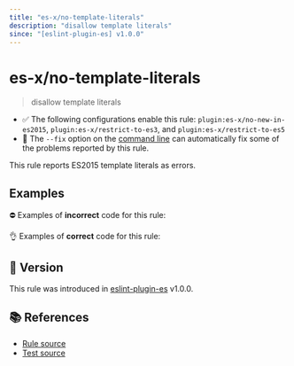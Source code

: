 ```yaml
---
title: "es-x/no-template-literals"
description: "disallow template literals"
since: "[eslint-plugin-es] v1.0.0"
---
```


# es-x/no-template-literals
> disallow template literals

- ✅ The following configurations enable this rule: `plugin:es-x/no-new-in-es2015`, `plugin:es-x/restrict-to-es3`, and `plugin:es-x/restrict-to-es5`
- 🔧 The `--fix` option on the [command line](https://eslint.org/docs/user-guide/command-line-interface#fixing-problems) can automatically fix some of the problems reported by this rule.

This rule reports ES2015 template literals as errors.

## Examples

⛔ Examples of **incorrect** code for this rule:

<eslint-playground type="bad" code="/*eslint es-x/no-template-literals: error */
const a1 = `foo`
const a2 = `foo${bar}baz`
const a3 = tag`foo`
" />

👌 Examples of **correct** code for this rule:

<eslint-playground type="good" code="/*eslint es-x/no-template-literals: error */
const a1 = &quot;foo&quot;
const a2 = &quot;foo&quot;+bar+&quot;baz&quot;
" />

## 🚀 Version

This rule was introduced in [eslint-plugin-es] v1.0.0.

[eslint-plugin-es]: https://github.com/mysticatea/eslint-plugin-es

## 📚 References

- [Rule source](https://github.com/ota-meshi/eslint-plugin-es-x/blob/master/lib/rules/no-template-literals.js)
- [Test source](https://github.com/ota-meshi/eslint-plugin-es-x/blob/master/tests/lib/rules/no-template-literals.js)
